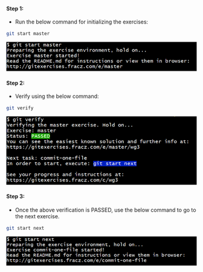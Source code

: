 #### Step 1:
- Run the below command for initializing the exercises:
```bash
git start master
```

![screenshot](https://github.com/saimanasak/git-and-github/blob/main/practice/git_exercises/assets/git_start_master.png)

#### Step 2:
- Verify using the below command:
```bash
git verify
```

![screenshot](https://github.com/saimanasak/git-and-github/blob/main/practice/git_exercises/assets/git_verify_initial.png)

#### Step 3:
- Once the above verification is PASSED, use the below command to go to the next exercise.
```bash
git start next
```

![screenshot](https://github.com/saimanasak/git-and-github/blob/main/practice/git_exercises/assets/git_start_next.png)